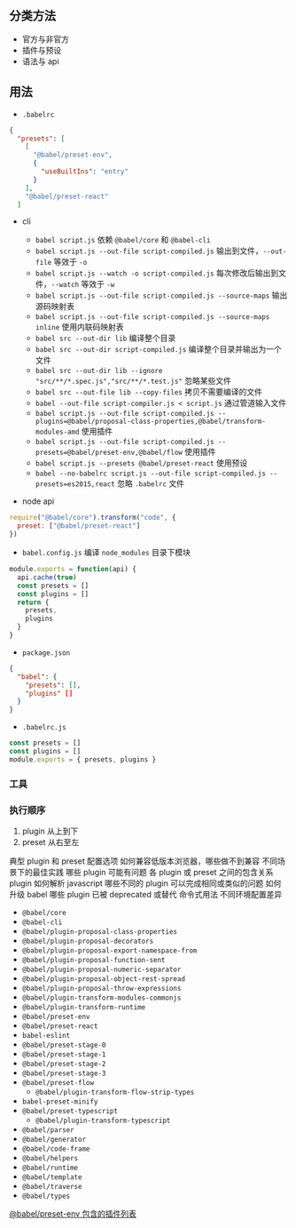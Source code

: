 ## 分类方法

- 官方与非官方
- 插件与预设
- 语法与 api

## 用法

- `.babelrc`

```json
{
  "presets": [
    [
      "@babel/preset-env",
      {
        "useBuiltIns": "entry"
      }
    ],
    "@babel/preset-react"
  ]
```

- cli

  - `babel script.js` 依赖 `@babel/core` 和 `@babel-cli`
  - `babel script.js --out-file script-compiled.js` 输出到文件，`--out-file` 等效于 `-o`
  - `babel script.js --watch -o script-compiled.js` 每次修改后输出到文件，`--watch` 等效于 `-w`
  - `babel script.js --out-file script-compiled.js --source-maps` 输出源码映射表
  - `babel script.js --out-file script-compiled.js --source-maps inline` 使用内联码映射表
  - `babel src --out-dir lib` 编译整个目录
  - `babel src --out-dir script-compiled.js` 编译整个目录并输出为一个文件
  - `babel src --out-dir lib --ignore "src/**/*.spec.js","src/**/*.test.js"` 忽略某些文件
  - `babel src --out-file lib --copy-files` 拷贝不需要编译的文件
  - `babel --out-file script-compiler.js < script.js` 通过管道输入文件
  - `babel script.js --out-file script-compiled.js --plugins=@babel/proposal-class-properties,@babel/transform-modules-amd` 使用插件
  - `babel script.js --out-file script-compiled.js --presets=@babel/preset-env,@babel/flow` 使用插件
  - `babel script.js --presets @babel/preset-react` 使用预设
  - `babel --no-babelrc script.js --out-file script-compiled.js --presets=es2015,react` 忽略 `.babelrc` 文件

- node api

```js
require("@babel/core").transform("code", {
  preset: ["@babel/preset-react"]
})
```

- `babel.config.js` 编译 `node_modules` 目录下模块

```js
module.exports = function(api) {
  api.cache(true)
  const presets = []
  const plugins = []
  return {
    presets,
    plugins
  }
}
```

- `package.json`

```json
{
  "babel": {
    "presets": [],
    "plugins" []
  }
}
```

- `.babelrc.js`

```js
const presets = []
const plugins = []
module.exports = { presets, plugins }
```

### 工具

### 执行顺序

1. plugin 从上到下
2. preset 从右至左

典型 plugin 和 preset 配置选项
如何兼容低版本浏览器，哪些做不到兼容
不同场景下的最佳实践
哪些 plugin 可能有问题
各 plugin 或 preset 之间的包含关系
plugin 如何解析 javascript
哪些不同的 plugin 可以完成相同或类似的问题
如何升级 babel
哪些 plugin 已被 deprecated 或替代
命令式用法
不同环境配置差异

- `@babel/core`
- `@babel-cli`
- `@babel/plugin-proposal-class-properties`
- `@babel/plugin-proposal-decorators`
- `@babel/plugin-proposal-export-namespace-from`
- `@babel/plugin-proposal-function-sent`
- `@babel/plugin-proposal-numeric-separator`
- `@babel/plugin-proposal-object-rest-spread`
- `@babel/plugin-proposal-throw-expressions`
- `@babel/plugin-transform-modules-commonjs`
- `@babel/plugin-transform-runtime`
- `@babel/preset-env`
- `@babel/preset-react`
- `babel-eslint`
- `@babel/preset-stage-0`
- `@babel/preset-stage-1`
- `@babel/preset-stage-2`
- `@babel/preset-stage-3`
- `@babel/preset-flow`
  - `@babel/plugin-transform-flow-strip-types`
- `babel-preset-minify`
- `@babel/preset-typescript`
  - `@babel/plugin-transform-typescript`
- `@babel/parser`
- `@babel/generator`
- `@babel/code-frame`
- `@babel/helpers`
- `@babel/runtime`
- `@babel/template`
- `@babel/traverse`
- `@babel/types`


[@babel/preset-env 包含的插件列表](https://github.com/babel/babel-preset-env/blob/master/data/plugin-features.js)
